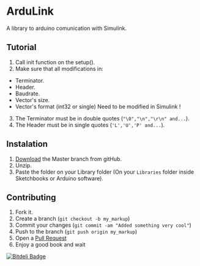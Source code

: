ArduLink
=============

A library to arduino comunication with Simulink.

Tutorial
-------

1. Call init function on the setup().
2. Make sure that all modifications in:
  * Terminator.
  * Header.
  * Baudrate.
  * Vector's size.
  * Vector's format (int32 or single)
  Need to be modified in Simulink !
3. The Terminator must be in double quotes (`"\0","\n","\r\n" and...`).
4. The Header must be in single quotes (`'L','U','P' and...`).

Instalation
-----------

1. [Download][2] the Master branch from gitHub.
2. Unzip.
3. Paste the folder on your Library folder (On your `Libraries` folder inside Sketchbooks or Arduino software).

Contributing
------------

1. Fork it.
2. Create a branch (`git checkout -b my_markup`)
3. Commit your changes (`git commit -am "Added something very cool"`)
4. Push to the branch (`git push origin my_markup`)
5. Open a [Pull Request][1]
6. Enjoy a good book and wait

[1]: https://github.com/patrickelectric/ArduLink/pulls
[2]: https://github.com/patrickelectric/ArduLink/archive/master.zip

[![Bitdeli Badge](https://d2weczhvl823v0.cloudfront.net/patrickelectric/ardulink/trend.png)](https://bitdeli.com/free "Bitdeli Badge")
